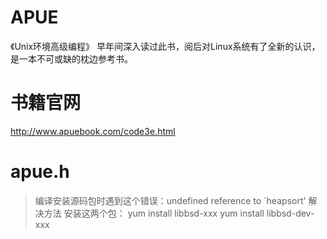 # APUE
《Unix环境高级编程》
早年间深入读过此书，阅后对Linux系统有了全新的认识，是一本不可或缺的枕边参考书。
# 书籍官网
http://www.apuebook.com/code3e.html
# apue.h
> 编译安装源码包时遇到这个错误：undefined reference to `heapsort'
解决方法
安装这两个包：
yum install libbsd-xxx
yum install libbsd-dev-xxx
